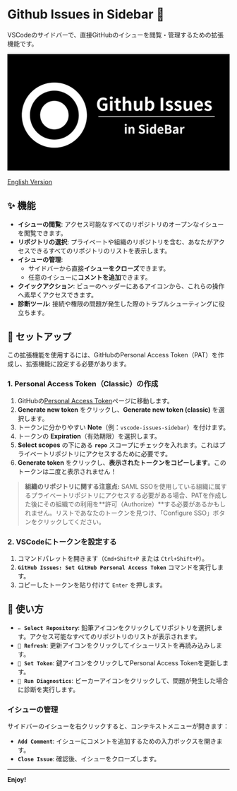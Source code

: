 # Github Issues in Sidebar 🔘

VSCodeのサイドバーで、直接GitHubのイシューを閲覧・管理するための拡張機能です。

![Github Issues](./resources/GithubIssues.png)

[English Version](./README.md)

## ✨ 機能

- **イシューの閲覧**: アクセス可能なすべてのリポジトリのオープンなイシューを閲覧できます。
- **リポジトリの選択**: プライベートや組織のリポジトリを含む、あなたがアクセスできるすべてのリポジトリのリストを表示します。
- **イシューの管理**:
  - サイドバーから直接**イシューをクローズ**できます。
  - 任意のイシューに**コメントを追加**できます。
- **クイックアクション**: ビューのヘッダーにあるアイコンから、これらの操作へ素早くアクセスできます。
- **診断ツール**: 接続や権限の問題が発生した際のトラブルシューティングに役立ちます。

## 🔑 セットアップ

この拡張機能を使用するには、GitHubのPersonal Access Token（PAT）を作成し、拡張機能に設定する必要があります。

### 1. Personal Access Token（Classic）の作成

1.  GitHubの[Personal Access Token](https://github.com/settings/tokens)ページに移動します。
2.  **Generate new token** をクリックし、**Generate new token (classic)** を選択します。
3.  トークンに分かりやすい **Note**（例：`vscode-issues-sidebar`）を付けます。
4.  トークンの **Expiration**（有効期限）を選択します。
5.  **Select scopes** の下にある **`repo`** スコープにチェックを入れます。これはプライベートリポジトリにアクセスするために必要です。
6.  **Generate token** をクリックし、**表示されたトークンをコピーします**。このトークンは二度と表示されません！

> **組織のリポジトリに関する注意点:**
> SAML SSOを使用している組織に属するプライベートリポジトリにアクセスする必要がある場合、PATを作成した後にその組織での利用を**許可（Authorize）**する必要があるかもしれません。リストであなたのトークンを見つけ、「Configure SSO」ボタンをクリックしてください。

### 2. VSCodeにトークンを設定する

1.  コマンドパレットを開きます（`Cmd+Shift+P` または `Ctrl+Shift+P`）。
2.  **`GitHub Issues: Set GitHub Personal Access Token`** コマンドを実行します。
3.  コピーしたトークンを貼り付けて `Enter` を押します。

## 🚀 使い方

- **`✏️ Select Repository`**: 鉛筆アイコンをクリックしてリポジトリを選択します。アクセス可能なすべてのリポジトリのリストが表示されます。
- **`🔄 Refresh`**: 更新アイコンをクリックしてイシューリストを再読み込みします。
- **`🔑 Set Token`**: 鍵アイコンをクリックしてPersonal Access Tokenを更新します。
- **`🧪 Run Diagnostics`**: ビーカーアイコンをクリックして、問題が発生した場合に診断を実行します。

### イシューの管理

サイドバーのイシューを右クリックすると、コンテキストメニューが開きます：

- **`Add Comment`**: イシューにコメントを追加するための入力ボックスを開きます。
- **`Close Issue`**: 確認後、イシューをクローズします。

---

**Enjoy!** 